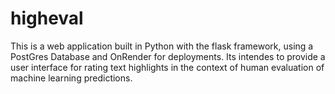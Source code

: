 # higheval

This is a web application built in Python with the flask framework, using a PostGres Database and OnRender for deployments. Its intendes to provide a user interface for rating text highlights in the context of human evaluation of machine learning predictions.
